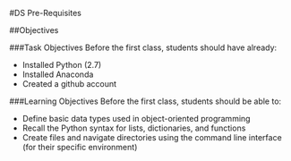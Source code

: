 #DS Pre-Requisites

##Objectives

###Task Objectives
Before the first class, students should have already:
- Installed Python (2.7)
- Installed Anaconda
- Created a github account

###Learning Objectives
Before the first class, students should be able to:
- Define basic data types used in object-oriented programming
- Recall the Python syntax for lists, dictionaries, and functions
- Create files and navigate directories using the command line interface (for their specific environment)
